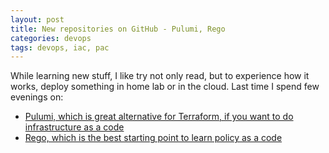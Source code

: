 ```yaml
---
layout: post
title: New repositories on GitHub - Pulumi, Rego
categories: devops
tags: devops, iac, pac
---
```


While learning new stuff, I like try not only read, but to experience how it works, deploy something in home lab or in the cloud. Last time I spend few evenings on:
* [Pulumi, which is great alternative for Terraform, if you want to do infrastructure as a code](https://github.com/sebastianczech/learn-pulumi-aws-python)
* [Rego, which is the best starting point to learn policy as a code](https://github.com/sebastianczech/opa-policies)